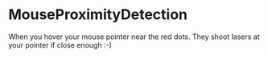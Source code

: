 # MouseProximityDetection
When you hover your mouse pointer near the red dots. They shoot lasers at your pointer if close enough :-)
